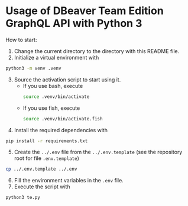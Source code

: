 # Usage of DBeaver Team Edition GraphQL API with Python 3

How to start:
1. Change the current directory to the directory with this README file.
2. Initialize a virtual environment with
```sh
python3 -m venv .venv
```
3. Source the activation script to start using it. 
    * If you use bash, execute
      ```sh
      source .venv/bin/activate
      ```
    * If you use fish, execute
      ```sh
      source .venv/bin/activate.fish
      ```
4. Install the required dependencies with
```sh
pip install -r requirements.txt
```
5. Create the `../.env` file from the `../.env.template` (see the repository root for file `.env.template`)
```sh
cp ../.env.template ../.env
```
6. Fill the environment variables in the `.env` file.
7. Execute the script with
```sh
python3 te.py
```
